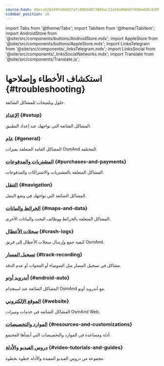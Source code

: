 ```yaml
---
source-hash: d8ecad2b589fe6b03fafc80bbd07389dac12a24a068d3fdd0ed26cb3959de697
sidebar_position: 10
---
```

import Tabs from '@theme/Tabs';
import TabItem from '@theme/TabItem';
import AndroidStore from '@site/src/components/buttons/AndroidStore.mdx';
import AppleStore from '@site/src/components/buttons/AppleStore.mdx';
import LinksTelegram from '@site/src/components/_linksTelegram.mdx';
import LinksSocial from '@site/src/components/_linksSocialNetworks.mdx';
import Translate from '@site/src/components/Translate.js';


# استكشاف الأخطاء وإصلاحها {#troubleshooting}

حلول وتلميحات للمشاكل الشائعة.

### [الإعداد](./setup.md) {#setup}

المشاكل الشائعة التي تواجهك عند إعداد التطبيق.

### [عام](./general.md) {#general}

المشاكل العامة المتعلقة بميزات OsmAnd المختلفة.

### [المشتريات والمدفوعات](./purchases_payments.md) {#purchases-and-payments}

المشاكل المتعلقة بالمشتريات والاشتراكات والمدفوعات.

### [التنقل](./navigation.md) {#navigation}

المشاكل الشائعة التي تواجهك في وضع التنقل.

### [الخرائط والبيانات](./maps-data.md) {#maps-and-data}

المشاكل المتعلقة بالخرائط ووظائف البحث والبيانات الأخرى.

### [سجلات الأعطال](./crash-logs.md) {#crash-logs}

كيفية جمع وإرسال سجلات الأعطال إلى فريق OsmAnd.

### [تسجيل المسار](./track-recording-issues.md) {#track-recording}

مشاكل في تسجيل المسار مثل الضوضاء أو الفجوات أو عدم الدقة.

### [أندرويد أوتو](./android_auto.md) {#android-auto}

المشاكل الشائعة عند استخدام OsmAnd مع أندرويد أوتو.

### [الموقع الإلكتروني](./web.md) {#website}

المشاكل الشائعة في خدمات وميزات OsmAnd Web.

### [الموارد والتخصيصات](./resources.md) {#resources-and-customizations}

أدلة ومساعدة في الموارد والتخصيصات التي أنشأها المجتمع.

### [دروس الفيديو والأدلة](./video-tutorials.md) {#video-tutorials-and-guides}

مجموعة من دروس الفيديو المفيدة والأدلة خطوة بخطوة.